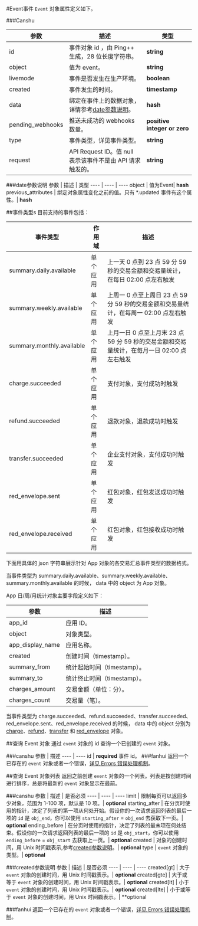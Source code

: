 #Event事件
`Event` 对象属性定义如下。

###Canshu

参数 | 描述 | 类型
---- | ---- | ----
id | 事件对象 id ，由 Ping++ 生成，28 位长度字符串。| **string** 
object | 值为 event。| **string** 
livemode | 事件是否发生在生产环境。| **boolean** 
created | 事件发生的时间。| **timestamp** 
data | 绑定在事件上的数据对象，详情参考[date参数说明](link)。| **hash** 
pending_webhooks | 推送未成功的 webhooks 数量。| **positive integer or zero** 
type | 事件类型，详见事件类型。| **string** 
request | API Request ID。值 null 表示该事件不是由 API 请求触发的。| **string** 

###date参数说明
参数 | 描述 | 类型
---- | ---- | ----
object | 值为Event| **hash**
previous_attributes | 绑定对象属性变化之前的值。只有 *.updated 事件有这个属性。| **hash** 

##事件类型s
目前支持的事件包括：

事件类型 | 作用域 | 描述
---- | ---- | ----
summary.daily.available | 单个应用 | 上一天 0 点到 23 点 59 分 59 秒的交易金额和交易量统计，在每日 02:00 点左右触发
summary.weekly.available | 单个应用 | 上周一 0 点至上周日 23 点 59 分 59 秒的交易金额和交易量统计，在每周一 02:00 点左右触发
summary.monthly.available | 单个应用 | 上月一日 0 点至上月末 23 点 59 分 59 秒的交易金额和交易量统计，在每月一日 02:00 点左右触发
charge.succeeded | 单个应用 | 支付对象，支付成功时触发
refund.succeeded | 单个应用 | 退款对象，退款成功时触发
transfer.succeeded | 单个应用 | 企业支付对象，支付成功时触发
red_envelope.sent | 单个应用 | 红包对象，红包发送成功时触发
red_envelope.received | 单个应用 | 红包对象，红包接收成功时触发

下面用具体的 json 字符串展示针对 App 对象的各交易汇总事件类型的数据格式。

当事件类型为 summary.daily.available、summary.weekly.available、summary.monthly.available 的时候， data 中的 object 为 App 对象。

App 日/周/月统计对象主要字段定义如下：

参数 | 描述
---- | ----
app_id | 应用 ID。
object | 对象类型。
app_display_name | 应用名称。
created | 创建时间（timestamp）。
summary_from | 统计起始时间（timestamp）。
summary_to | 统计终止时间（timestamp）。
charges_amount | 交易金额（单位：分）。
charges_count | 交易量（笔）。

当事件类型为 charge.succeeded、refund.succeeded、transfer.succeeded、red_envelope.sent、red_envelope.received  的时候， data 中的 object 分别为 [charge](/document/api#api-charges)、[refund](/document/api#api-refunds)、[transfer](/document/api#api-transfer) 和 [red_envelope](/document/api#api-envelope) 对象。

##查询 Event 对象
通过 `event` 对象的 id 查询一个已创建的 `event` 对象。

###canshu
参数 | 描述
---- | ----
id | **required** 事件 id。
###fanhui 
返回一个已存在的 `event` 对象或者一个错误，[详见 Errors 错误处理机制](#api-errors)。

##查询 Event 对象列表
返回之前创建 `event` 对象的一个列表。列表是按创建时间进行排序，总是将最新的 `event` 对象显示在最前。

###canshu
参数 | 描述 | 是否必须
---- | ---- | ----
limit | 限制每页可以返回多少对象，范围为 1-100 项，默认是 10 项。| **optional**
starting_after | 在分页时使用的指针，决定了列表的第一项从何处开始。假设你的一次请求返回列表的最后一项的 `id` 是 `obj_end`，你可以使用 `starting_after` = `obj_end` 去获取下一页。| **optional**
ending_before | 在分页时使用的指针，决定了列表的最末项在何处结束。假设你的一次请求返回列表的最后一项的 `id` 是 `obj_start`，你可以使用 `ending_before` = `obj_start` 去获取上一页。| **optional**
created | 对象的创建时间，用 Unix 时间戳表示,参考[created参数说明](link)。| **optional**
type | `event` 对象的类型。| **optional**

###created参数说明
参数 | 描述 | 是否必须
---- | ---- | ----
created[gt] | 大于 `event` 对象的创建时间，用 Unix 时间戳表示。| **optional**
created[gte] | 大于或等于 `event` 对象的创建时间，用 Unix 时间戳表示。| **optional**
created[lt] | 小于 `event` 对象的创建时间，用 Unix 时间戳表示。| **optional**
created[lte] | 小于或等于 `event` 对象的创建时间，用 Unix 时间戳表示。| **optional

###fanhui
返回一个已存在的 `event` 对象或者一个错误，[详见 Errors 错误处理机制](#api-errors)。














